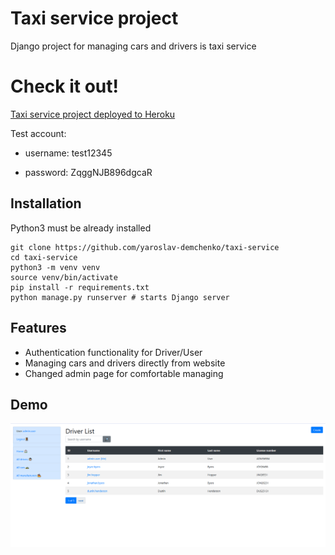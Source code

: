 # Taxi service project

Django project for managing cars and drivers is taxi service

# Check it out!

[Taxi service project deployed to Heroku](https://taxi-service-mm.herokuapp.com/)

Test account:

* username: test12345

* password: ZqggNJB896dgcaR

## Installation

Python3 must be already installed


```shell
git clone https://github.com/yaroslav-demchenko/taxi-service
cd taxi-service
python3 -m venv venv
source venv/bin/activate
pip install -r requirements.txt
python manage.py runserver # starts Django server
```
## Features

* Authentication functionality for Driver/User
* Managing cars and drivers directly from website
* Changed admin page for comfortable managing

## Demo

![Website Interface](demo.png)
